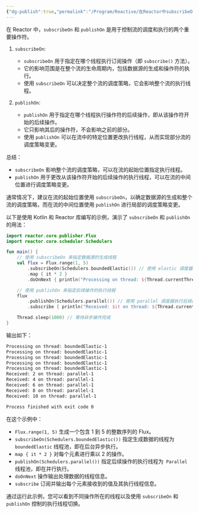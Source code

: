 ```yaml
---
{"dg-publish":true,"permalink":"/Program/Reactive/在Reactor中subscribeOn，publishOn有什么区别/","noteIcon":"","created":"2025-03-06T21:28:25.983+08:00"}
---
```


在 Reactor 中，`subscribeOn` 和 `publishOn` 是用于控制流的调度和执行的两个重要操作符。

1. `subscribeOn`:
   - `subscribeOn` 用于指定在哪个线程执行订阅操作（即 `subscribe()` 方法）。
   - 它的影响范围是在整个流的生命周期内，包括数据源的生成和操作符的执行。
   - 使用 `subscribeOn` 可以决定整个流的调度策略，它会影响整个流的执行线程。

2. `publishOn`:
   - `publishOn` 用于指定在哪个线程执行操作符的后续操作，即从该操作符开始的后续操作。
   - 它只影响其后的操作符，不会影响之前的部分。
   - 使用 `publishOn` 可以在流中的特定位置更改执行线程，从而实现部分流的调度策略变更。

总结：
- `subscribeOn` 影响整个流的调度策略，可以在流的起始位置指定执行线程。
- `publishOn` 用于更改从该操作符开始的后续操作的执行线程，可以在流的中间位置进行调度策略变更。

通常情况下，建议在流的起始位置使用 `subscribeOn`，以确定数据源的生成和整个流的调度策略，而在流的中间位置使用 `publishOn` 进行局部的调度策略变更。


以下是使用 Kotlin 和 Reactor 库编写的示例，演示了 `subscribeOn` 和 `publishOn` 的用法：

```kotlin
import reactor.core.publisher.Flux
import reactor.core.scheduler.Schedulers

fun main() {
    // 使用 subscribeOn 来指定数据源的生成线程
    val flux = Flux.range(1, 5)
        .subscribeOn(Schedulers.boundedElastic()) // 使用 elastic 调度器生成数据
        .map { it * 2 }
        .doOnNext { println("Processing on thread: ${Thread.currentThread().name}") }

    // 使用 publishOn 来指定后续操作的执行线程
    flux
        .publishOn(Schedulers.parallel()) // 使用 parallel 调度器执行后续操作
        .subscribe { println("Received: $it on thread: ${Thread.currentThread().name}") }

    Thread.sleep(1000) // 等待异步操作完成
}
```
输出如下：
```bash
Processing on thread: boundedElastic-1
Processing on thread: boundedElastic-1
Processing on thread: boundedElastic-1
Processing on thread: boundedElastic-1
Processing on thread: boundedElastic-1
Received: 2 on thread: parallel-1
Received: 4 on thread: parallel-1
Received: 6 on thread: parallel-1
Received: 8 on thread: parallel-1
Received: 10 on thread: parallel-1

Process finished with exit code 0
```

在这个示例中：

- `Flux.range(1, 5)` 生成一个包含 1 到 5 的整数序列的 Flux。
- `subscribeOn(Schedulers.boundedElastic())` 指定生成数据的线程为`boundedElastic` 线程池，即在后台异步执行。
- `map { it * 2 }` 对每个元素进行乘以 2 的操作。
- `publishOn(Schedulers.parallel())` 指定后续操作的执行线程为` Parallel` 线程池，即在并行执行。
- `doOnNext` 操作输出处理数据的线程信息。
- `subscribe` 订阅并输出每个元素接收到的值及其执行线程信息。

通过运行此示例，您可以看到不同操作所在的线程以及使用 `subscribeOn` 和 `publishOn` 控制的执行线程切换。